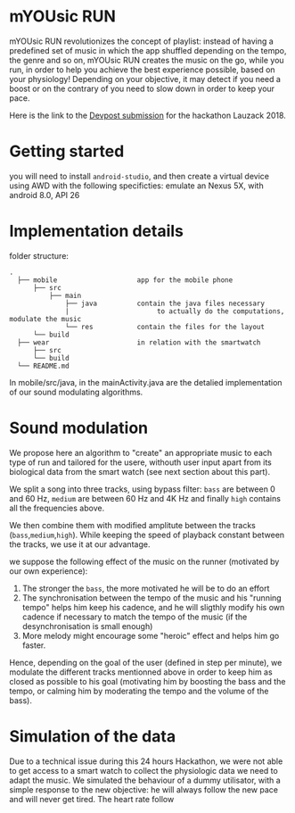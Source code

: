 # mYOUsic RUN
mYOUsic RUN revolutionizes the concept of playlist: instead of having a predefined set of music in which the app shuffled depending on the tempo, the genre and so on, mYOUsic RUN creates the music on the go, while you run, in order to help you achieve the best experience possible, based on your physiology! Depending on your objective, it may detect if you need a boost or on the contrary of you need to slow down in order to keep your pace.

Here is the link to the [Devpost submission](https://devpost.com/software/myousic) for the hackathon Lauzack 2018.

# Getting started

you will need to install `android-studio`, and then create a virtual device using AWD with the following specificties: emulate an Nexus 5X, with android 8.0, API 26

# Implementation details 

folder structure:

    .
      ├── mobile                    app for the mobile phone
          ├── src
              ├── main
                  ├── java          contain the java files necessary 
                  |                      to actually do the computations, modulate the music
                  └── res           contain the files for the layout 
          └── build
      ├── wear                      in relation with the smartwatch
          ├── src
          └── build
      └── README.md

    
   In mobile/src/java, in the mainActivity.java are the detalied implementation of our sound modulating algorithms.
   
# Sound modulation

We propose here an algorithm to "create" an appropriate music to each type of run and tailored for the usere, withouth user input apart from its biological data from the smart watch (see next section about this part). 

We split a song into three tracks, using bypass filter: `bass` are between 0 and 60 Hz, `medium` are between 60 Hz and 4K Hz and finally `high` contains all the frequencies above.

We then combine them with modified amplitute between the tracks (`bass`,`medium`,`high`). While keeping the speed of playback constant between the tracks, we use it at our advantage.

we suppose the following effect of the music on the runner (motivated by our own experience):
   1. The stronger the `bass`, the more motivated he will be to do an effort
   2. The synchronisation between the tempo of the music and his "running tempo" helps him keep his cadence, and he will sligthly modify his own cadence if necessary to match the tempo of the music (if the desynchronisation is small enough)
   3. More melody might encourage some "heroic" effect and helps him go faster.
   
 Hence, depending on the goal of the user (defined in step per minute), we modulate the different tracks mentionned above in order to keep him as closed as possible to his goal (motivating him by boosting the bass and the tempo, or calming him by moderating the tempo and the volume of the bass).
   

# Simulation of the data

Due to a technical issue during this 24 hours Hackathon, we were not able to get access to a smart watch to collect the physiologic data we need to adapt the music. We simulated the behaviour of a dummy utilisator, with a simple response to the new objective: he will always follow the new pace and will never get tired. The heart rate follow 
